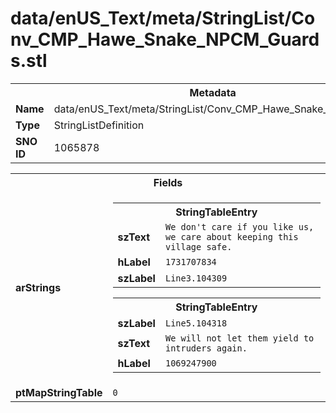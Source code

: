 <h1>data/enUS_Text/meta/StringList/Conv_CMP_Hawe_Snake_NPCM_Guards.stl</h1><table><tr><th colspan="100%">Metadata</th></tr><tr><td><b>Name</b></td><td>data/enUS_Text/meta/StringList/Conv_CMP_Hawe_Snake_NPCM_Guards.stl</td></tr><tr><td><b>Type</b></td><td>StringListDefinition</td></tr><tr><td><b>SNO ID</b></td><td>1065878</td></tr></table>

<table><tr><th colspan="100%">Fields</th></tr><tr><td><b>arStrings</b></td><td><table><tr><th colspan="100%">StringTableEntry</th></tr><tr><td><b>szText</b></td><td><code>We don't care if you like us, we care about keeping this village safe.</code></td></tr><tr><td><b>hLabel</b></td><td><code>1731707834</code></td></tr><tr><td><b>szLabel</b></td><td><code>Line3.104309</code></td></tr></table>


<table><tr><th colspan="100%">StringTableEntry</th></tr><tr><td><b>szLabel</b></td><td><code>Line5.104318</code></td></tr><tr><td><b>szText</b></td><td><code>We will not let them yield to intruders again.</code></td></tr><tr><td><b>hLabel</b></td><td><code>1069247900</code></td></tr></table>


</td></tr><tr><td><b>ptMapStringTable</b></td><td><code>0</code></td></tr></table>

